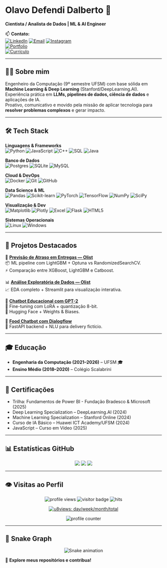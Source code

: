 # Olavo Defendi Dalberto 👋

**Cientista / Analista de Dados | ML & AI Engineer**


📫 **Contato:**  
[![LinkedIn](https://img.shields.io/badge/LinkedIn-0e76a8?style=for-the-badge&logo=linkedin&logoColor=white)](https://www.linkedin.com/in/olavo-defendi-dalberto-050144235) 
[![Email](https://img.shields.io/badge/Gmail-c0392b?style=for-the-badge&logo=gmail&logoColor=white)](mailto:olavodalberto921@gmail.com) 
[![Instagram](https://img.shields.io/badge/Instagram-e84393?style=for-the-badge&logo=instagram&logoColor=white)](https://www.instagram.com/dalbertolavo/)  
[![Portfolio](https://img.shields.io/badge/🌐%20Portfolio-00FFB3?style=for-the-badge&logo=firefox&logoColor=white)](https://olavodd42.vercel.app/)  
[![Currículo](https://img.shields.io/badge/📄%20Currículo-FF4C8B?style=for-the-badge&logo=googledocs&logoColor=white)](https://drive.google.com/file/d/1L-4K_zcXCpPtoCAwVGVzGsBEDiuaE2Gt/view?usp=sharing)


---

## 👨‍💻 Sobre mim
Engenheiro da Computação (9º semestre UFSM) com base sólida em **Machine Learning & Deep Learning** (Stanford/DeepLearning.AI).  
Experiência prática em **LLMs, pipelines de dados, ciência de dados** e aplicações de IA.  
Proativo, comunicativo e movido pela missão de aplicar tecnologia para **resolver problemas complexos** e gerar impacto.

---

## 🛠️ Tech Stack

**Linguagens & Frameworks**  
![Python](https://img.shields.io/badge/Python-3776AB?style=for-the-badge&logo=python&logoColor=white)
![JavaScript](https://img.shields.io/badge/JavaScript-F7DF1E?style=for-the-badge&logo=javascript&logoColor=black)
![C++](https://img.shields.io/badge/C++-00599C?style=for-the-badge&logo=c%2B%2B&logoColor=white)
![SQL](https://img.shields.io/badge/SQL-4479A1?style=for-the-badge&logo=postgresql&logoColor=white)
![Java](https://img.shields.io/badge/Java-ED8B00?style=for-the-badge&logo=openjdk&logoColor=white)

**Banco de Dados**  
![Postgres](https://img.shields.io/badge/PostgreSQL-316192?style=for-the-badge&logo=postgresql&logoColor=white)
![SQLite](https://img.shields.io/badge/SQLite-07405E?style=for-the-badge&logo=sqlite&logoColor=white)
![MySQL](https://img.shields.io/badge/MySQL-005C84?style=for-the-badge&logo=mysql&logoColor=white)

**Cloud & DevOps**  
![Docker](https://img.shields.io/badge/Docker-2496ED?style=for-the-badge&logo=docker&logoColor=white)
![Git](https://img.shields.io/badge/Git-F05032?style=for-the-badge&logo=git&logoColor=white)
![GitHub](https://img.shields.io/badge/GitHub-000000?style=for-the-badge&logo=github&logoColor=white)

**Data Science & ML**  
![Pandas](https://img.shields.io/badge/Pandas-150458?style=for-the-badge&logo=pandas&logoColor=white)
![Scikit-learn](https://img.shields.io/badge/Scikit--Learn-F7931E?style=for-the-badge&logo=scikit-learn&logoColor=white)
![PyTorch](https://img.shields.io/badge/PyTorch-EE4C2C?style=for-the-badge&logo=pytorch&logoColor=white)
![TensorFlow](https://img.shields.io/badge/TensorFlow-FF6F00?style=for-the-badge&logo=tensorflow&logoColor=white)
![NumPy](https://img.shields.io/badge/NumPy-013243?style=for-the-badge&logo=numpy&logoColor=white)
![SciPy](https://img.shields.io/badge/SciPy-0C55A5?style=for-the-badge&logo=scipy&logoColor=white)

**Visualização & Dev**  
![Matplotlib](https://img.shields.io/badge/Matplotlib-ffffff?style=for-the-badge&logo=Matplotlib&logoColor=black)
![Plotly](https://img.shields.io/badge/Plotly-3F4F75?style=for-the-badge&logo=plotly&logoColor=white)
![Excel](https://img.shields.io/badge/Excel-217346?style=for-the-badge&logo=microsoft-excel&logoColor=white)
![Flask](https://img.shields.io/badge/Flask-000000?style=for-the-badge&logo=flask&logoColor=white)
![HTML5](https://img.shields.io/badge/HTML5-E34F26?style=for-the-badge&logo=html5&logoColor=white)

**Sistemas Operacionais**  
![Linux](https://img.shields.io/badge/Linux-FCC624?style=for-the-badge&logo=linux&logoColor=black)
![Windows](https://img.shields.io/badge/Windows-0078D6?style=for-the-badge&logo=windows&logoColor=white)

---

## 📌 Projetos Destacados

🔮 **[Previsão de Atraso em Entregas — Olist](https://github.com/olavodd42/delay_forecast_olist)**  
📦 ML pipeline com LightGBM + Optuna vs RandomizedSearchCV.  
⚡ Comparação entre XGBoost, LightGBM e Catboost.  

📊 **[Análise Exploratória de Dados — Olist](https://github.com/olavodd42/analise_exploratoria_olist)**  
📈 EDA completo + Streamlit para visualização interativa.  

🤖 **[Chatbot Educacional com GPT-2](https://github.com/olavodd42/gpt2_chatbot_edu)**  
🎯 Fine-tuning com LoRA + quantização 8-bit.  
📡 Hugging Face + Weights & Biases.  

🍔 **[Food Chatbot com Dialogflow](https://github.com/olavodd42/food-chatbot-project)**  
🛒 FastAPI backend + NLU para delivery fictício.  

---

## 🎓 Educação
- **Engenharia da Computação (2021–2026)** – UFSM 🎓  
- **Ensino Médio (2018–2020)** – Colégio Scalabrini  

---

## 📜 Certificações
- Trilha: Fundamentos de Power BI - Fundação Bradesco & Microsoft (2025)
- Deep Learning Specialization – DeepLearning.AI (2024)  
- Machine Learning Specialization – Stanford Online (2024)  
- Curso de IA Básico – Huawei ICT Academy/UFSM (2024)  
- JavaScript – Curso em Vídeo (2025)  

---

## 📊 Estatísticas GitHub

<div align="center">
  <img src="https://github-readme-stats.vercel.app/api?username=olavodd42&show_icons=true&theme=tokyonight&hide_border=true&border_radius=10" />
  <img src="https://github-readme-stats.vercel.app/api/top-langs/?username=olavodd42&layout=donut&langs_count=8&theme=tokyonight&hide_border=true&border_radius=10" />
  <img src="https://github-readme-streak-stats.herokuapp.com/?user=olavodd42&theme=neon-dark&hide_border=true&border_radius=10" />
</div>

---

## 👁️ Visitas ao Perfil

<p align="center">
  <!-- Komarev: total de visualizações (simples e popular) -->
  <img src="https://komarev.com/ghpvc/?username=olavodd42&style=for-the-badge&color=00ffb3&label=PROFILE+VIEWS" alt="profile views" />
  
  <!-- Visitor Badge: contador por página (customizável em dark) -->
  <img src="https://visitor-badge.laobi.icu/badge?page_id=olavodd42.olavodd42&left_color=000000&right_color=00ffb3" alt="visitor badge" />
  
  <!-- Hits (seeyoufarm): contador com tema dark e ícone do GitHub -->
  <img src="https://hits.seeyoufarm.com/api/count/incr/badge.svg?url=https%3A%2F%2Fgithub.com%2Folavodd42%2Folavodd42&count_bg=%2300ffb3&title_bg=%23000000&icon=github.svg&icon_color=%23FFFFFF&title=HITS&edge_flat=false" alt="hits" />
</p>

<!-- U8views: day/week/month/total (painel completo) -->
<p align="center">
  <a href="https://u8views.com/github/olavodd42">
    <img src="https://u8views.com/api/v1/github/profiles/125816508/views/day-week-month-total-count.svg?color=00ffb3" alt="u8views: day/week/month/total" />
  </a>
</p>

<!-- Contador minimalista (SVG simples) -->
<p align="center">
  <img src="https://profile-counter.glitch.me/olavodd42/count.svg" alt="profile counter" />
</p>

---

## 🐍 Snake Graph

<div align="center">
  <img src="https://raw.githubusercontent.com/olavodd42/olavodd42/output/snake.svg" alt="Snake animation" />
</div>


🌟 **Explore meus repositórios e contribua!**

